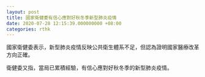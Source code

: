 ```yaml
---
layout: post
title: 國家衛健委有信心應對好秋冬季新型肺炎疫情
date: 2020-07-28 12:15:39.000000000 +08:00
categories: rthk
---
```


國家衛健委表示，新型肺炎疫情反映公共衛生體系不足，但認為證明國家醫療改革方向正確。

衛健委又指，當局已累積經驗，有信心應對好秋冬季的新型肺炎疫情。
